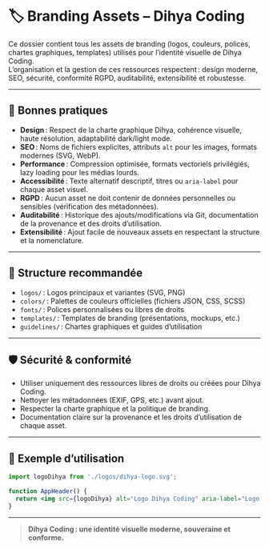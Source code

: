 # 🏷️ Branding Assets – Dihya Coding

Ce dossier contient tous les assets de branding (logos, couleurs, polices, chartes graphiques, templates) utilisés pour l’identité visuelle de Dihya Coding.  
L’organisation et la gestion de ces ressources respectent : design moderne, SEO, sécurité, conformité RGPD, auditabilité, extensibilité et robustesse.

---

## 🎨 Bonnes pratiques

- **Design** : Respect de la charte graphique Dihya, cohérence visuelle, haute résolution, adaptabilité dark/light mode.
- **SEO** : Noms de fichiers explicites, attributs `alt` pour les images, formats modernes (SVG, WebP).
- **Performance** : Compression optimisée, formats vectoriels privilégiés, lazy loading pour les médias lourds.
- **Accessibilité** : Texte alternatif descriptif, titres ou `aria-label` pour chaque asset visuel.
- **RGPD** : Aucun asset ne doit contenir de données personnelles ou sensibles (vérification des métadonnées).
- **Auditabilité** : Historique des ajouts/modifications via Git, documentation de la provenance et des droits d’utilisation.
- **Extensibilité** : Ajout facile de nouveaux assets en respectant la structure et la nomenclature.

---

## 📁 Structure recommandée

- `logos/` : Logos principaux et variantes (SVG, PNG)
- `colors/` : Palettes de couleurs officielles (fichiers JSON, CSS, SCSS)
- `fonts/` : Polices personnalisées ou libres de droits
- `templates/` : Templates de branding (présentations, mockups, etc.)
- `guidelines/` : Chartes graphiques et guides d’utilisation

---

## 🛡️ Sécurité & conformité

- Utiliser uniquement des ressources libres de droits ou créées pour Dihya Coding.
- Nettoyer les métadonnées (EXIF, GPS, etc.) avant ajout.
- Respecter la charte graphique et la politique de branding.
- Documentation claire sur la provenance et les droits d’utilisation de chaque asset.

---

## 📝 Exemple d’utilisation

```jsx
import logoDihya from './logos/dihya-logo.svg';

function AppHeader() {
  return <img src={logoDihya} alt="Logo Dihya Coding" aria-label="Logo Dihya Coding" />;
}
```

---

> **Dihya Coding : une identité visuelle moderne, souveraine et conforme.**